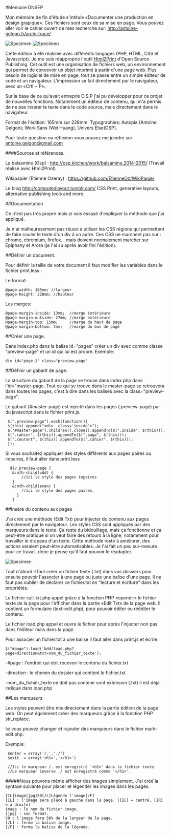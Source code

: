 #Memoire DNSEP


Mon mémoire de fin d'étude s'intitule «Documenter une production en design grapique».
Ces fichiers sont ceux de sa mise en page.
Vous pouvez aller voir le cahier ouvert de mes recherche sur:
http://antoine-gelgon.fr/archi-trace/

![Specimen](https://github.com/Antoine-Gelgon/memoire-dnsep/blob/master/doc/photo/vu.JPG?raw=true)
![Specimen](https://github.com/Antoine-Gelgon/memoire-dnsep/blob/master/doc/scan/page2.jpg?raw=true)

Cette édition à été réalisée avec différents langages (PHP, HTML, CSS et Javascript).
Je me suis réapproprié l'outil [Html2Print](http://osp.kitchen/tools/html2print/) d'Open Source Publishing. Cet outil est
une organisation de fichiers web, un environnement qui permet de concevoir un objet 
imprimé à partir d'une page web. Plus besoin de logiciel de mise en page, tout se passe 
entre un simple éditeur de code et un navigateur. L'impression se fait directement par 
le navigateur, avec un «Crtl + P».

Sur la base de ce qu'avait entrepris O.S.P j'ai pu développer pour ce projet 
de nouvelles fonctions. Notamment un éditeur de contenu, qui m'a permis 
de ne pas insérer le texte dans le code source, mais directement dans le navigateur.

Format de l'édition: 165mm sur 228mm.
Typographies: Autopia (Antoine Gelgon); Work Sans (Wei Huang), Univers Else(OSP).

Pour toute question ou réflexion vous pouvez me joindre sur antoine.gelgon@gmail.com

####Sources et références.

La balsamine (Osp) : http://osp.kitchen/work/balsamine.2014-2015/ (Travail réalisé avec Html2Print)

Wikipapier (Etienne Ozeray) : https://github.com/EtienneOz/WikiPapier

Le blog http://computedlayout.tumblr.com/ CSS Print, generative layouts, alternative publishing tools and more.

##Documentation

Ce n'est pas très propre mais je vais essayé d'expliquer la méthode que j'ai appliqué.

Je n'ai malheuresement pas réussi à utiliser les CSS régions qui permettent de faire couler
 le texte d'un div à un autre. Ces CSS ne marchent pas sur : chrome, chromium, firefox... 
mais doivent normalement marcher sur Epiphany et Arora (je l'ai su après avoir fini l'édition).

##Définir un document.

Pour définir la taille de votre document il faut modifier les variables dans le fichier print.less :

Le format:
<pre><code>@page-width: 165mm; //largeur
@page-height: 228mm; //hauteur</code></pre>

Les marges:
<pre><code>@page-margin-inside: 13mm;  //marge intérieure
@page-margin-outside: 27mm; //marge extérieure 
@page-margin-top: 15mm;     //marge du haut de page
@page-margin-bottom: 7mm;   //marge du bas de page</code></pre>

##Créer une page.

Dans index.php dans la balise id="pages" créer un div avec comme classe "preview-page" et un id qui lui est propre.
Exemple:

<pre><code>div id="page-1" class="preview-page" </code></pre>


##Définir un gabarit de page.

La structure du gabarit de la page se trouve dans index.php dans l'id="master-page.
Tout ce qui se trouve dans le master-page se retrouvera dans toutes les pages, c'est à dire dans les balises avec la class="preview-page".

Le gabarit (#master-page) est injecté dans les pages (.preview-page) par du javascript dans le fichier print.js.

	 $(".preview-page").each(function(){
	 $(this).append("<div  class='inside'>");
	 $("#master-page").children().clone().appendTo($(".inside", $(this)));
	 $(".cahier", $(this)).appendTo($(".page", $(this)));
	 $(".courant", $(this)).appendTo($(".cahier", $(this)));
	 });




Si vous souhaitez appliquer des styles différents aux pages paires ou impaires, il faut aller dans print.less


	  div.preview-page {
	   &:nth-child(odd) {
	       //ici le style des pages impaires
	   }	
	   &:nth-child(even) {
	       //ici le style des pages paires.
	     }
	   }

##Inséré du contenu aux pages

J'ai créé une méthode (Edit Txt) pour injecter du contenu aux pages directement par le navigateur. Les styles CSS sont appliqués par des marqueurs dans le texte.
Ça reste du bidouillage, mais ça fonctionne et ça peut-être pratique si on veut faire des retours à la ligne,
notamment pour travailler le drapeau d'un texte. Cette méthode reste à améliorer, des actions seraient peut-être automatisables.
Je l'ai fait un peu sur-mesure pour ce travail, donc je pense qu'il faut pouvoir le réadapter.

![Specimen](https://github.com/Antoine-Gelgon/memoire-dnsep/raw/master/doc/screenShot/Screen.png)
 
Tout d'abord il faut créer un fichier texte (.txt) dans vos dossiers pour ensuite pouvoir l'associer à une page ou juste une balise d'une page.
Il ne faut pas oublier de déclarer ce fichier.txt en "lecture et écriture" dans les propriétés.

Le fichier call-txt.php appel grâce à la fonction PHP «opendir» le fichier texte de la page pour l'afficher dans la partie «Edit Txt» de la page web.
Il contient un formulaire (text-edit.php), pour pouvoir éditer ou rééditer le contenu.

Le fichier load.php appel et ouvre le fichier pour après l'injecter non pas dans l'éditeur mais dans la page.

Pour associer un fichier.txt à une balise il faut aller dans print.js et écrire.

<pre><code>$("#page").load('bdd/load.php?page=direction&txt=nom_du_fichier_texte');</code></pre>

-#page : l'endroit qui doit recevoir le contenu du fichier.txt

-direction : le chemin du dossier qui contient le fichier.txt

-nom_du_fichier_texte ne doit pas contenir sont extension (.txt) il est déjà indiqué dans load.php

##Les marqueurs

Les styles peuvent être mis directement dans la partie édition de la page web.
On peut également créer des marqueurs grâce à la fonction PHP str_replace.

Ici vous pouvez changer et rajouter des marqueurs dans le fichier mark-edit.php.

Exemple:


	 $enter = array('/.','./')
	 $exit  = array('<h1>','</h1>')
	 
	 //Ici le marqueur /. est enregistré '<h1>' dans le fichier texte.
	 //Le marqueur inverse ./ est enregistré comme '</h1>'.



#####Nous pouvons même afficher des images simplement.
J'ai créé la syntaxe suivante pour placer et légender les images dans les pages.


<pre><code>[IL]image[jpg]50[/L]Légende l'image[/F]
[IL] : l'image sera placé à gauche dans la page. ([IC] = centré, [IR] = à droite)
image : le nom du fichier image.
[jpg] : son format. 
50 : l'image fera 50% de la largeur de la page.
[/L] : ferme la balise image.
[/F] : ferma la balise de la légende.<pre></code>











